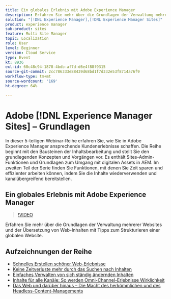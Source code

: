 ```yaml
---
title: Ein globales Erlebnis mit Adobe Experience Manager
description: Erfahren Sie mehr über die Grundlagen der Verwaltung mehrerer Websites und der Übersetzung von Web-Inhalten mit Tipps zum Strukturieren einer globalen Website.
solution: "[!DNL Experience Manager],[!DNL Experience Manager Sites]"
product: experience manager
sub-product: sites
feature: Multi Site Manager
topic: Localization
role: User
level: Beginner
version: Cloud Service
type: Event
kt: 8936
exl-id: 68c48c94-1878-4bdb-af7d-d6e4f88f9315
source-git-commit: 2cc786333e88439d68bd1f7d332e53f8714a76f9
workflow-type: tm+mt
source-wordcount: '169'
ht-degree: 64%

---
```


# Adobe [!DNL Experience Manager Sites] – Grundlagen

In dieser 5-teiligen Webinar-Reihe erfahren Sie, wie Sie in Adobe Experience Manager ansprechende Kundenerlebnisse schaffen. Die Reihe beginnt mit den Bausteinen der Inhaltsbearbeitung und stellt Sie den grundlegenden Konzepten und Vorgängen vor. Es enthält Sites-Admin-Funktionen und Grundlagen zum Umgang mit digitalen Assets in AEM. Im zweiten Teil der Serie finden Sie Funktionen, mit denen Sie Zeit sparen und effizienter arbeiten können, indem Sie die Inhalte wiederverwenden und kanalübergreifend bereitstellen.

## Ein globales Erlebnis mit Adobe Experience Manager

>[!VIDEO](https://video.tv.adobe.com/v/336981/?quality=12&learn=on&hidetitle=true)

Erfahren Sie mehr über die Grundlagen der Verwaltung mehrerer Websites und der Übersetzung von Web-Inhalten mit Tipps zum Strukturieren einer globalen Website.

## Aufzeichnungen der Reihe

* [Schnelles Erstellen schöner Web-Erlebnisse](authoring-fundamentals.md)
* [Keine Zeitverluste mehr durch das Suchen nach Inhalten](media-library-administration.md)
* [Einfaches Verwalten von sich ständig ändernden Inhalten](collaboration-tools.md)
* [Inhalte für alle Kanäle: So werden Omni-Channel-Erlebnisse Wirklichkeit](omnichannel-experiences.md)
* [Das Web und darüber hinaus – Die Macht des herkömmlichen und des Headless-Content-Managements](traditional-headless-content-management.md)
